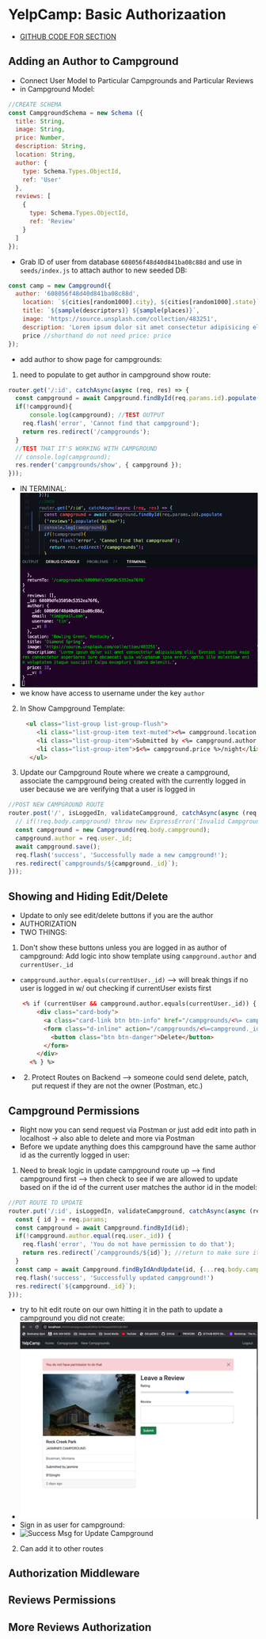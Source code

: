 # YelpCamp: Basic Authorizaation
* [GITHUB CODE FOR SECTION](https://github.com/Colt/YelpCamp/tree/40d8f37a93d140b53a59ee847e3bed3aeb94ecc4)

## Adding an Author to Campground
- Connect User Model to Particular Campgrounds and Particular Reviews
- in Campground Model:
```js
//CREATE SCHEMA
const CampgroundSchema = new Schema ({
  title: String,
  image: String,
  price: Number,
  description: String,
  location: String,
  author: {
    type: Schema.Types.ObjectId,
    ref: 'User'
  },
  reviews: [
    {
      type: Schema.Types.ObjectId,
      ref: 'Review'
    }
  ]
});
```
- Grab ID of user from database `608056f48d40d841ba08c88d` and use in `seeds/index.js` to attach author to new seeded DB:
```js
const camp = new Campground({
  author: '608056f48d40d841ba08c88d',
    location: `${cities[random1000].city}, ${cities[random1000].state}`,
    title: `${sample(descriptors)} ${sample(places)}`, 
    image: 'https://source.unsplash.com/collection/483251',
    description: 'Lorem ipsum dolor sit amet consectetur adipisicing elit. Eveniet incidunt maiores consectetur asperiores iure obcaecati quia voluptatum ipsa error, optio illo molestiae enim voluptatem itaque suscipit? Culpa excepturi libero deleniti.',
    price //shorthand do not need price: price 
});
```
- add author to show page for campgrounds:
1. need to populate to get author in campground show route:
```js
router.get('/:id', catchAsync(async (req, res) => {
  const campground = await Campground.findById(req.params.id).populate('reviews').populate('author');
  if(!campground){
      console.log(campground); //TEST OUTPUT
    req.flash('error', 'Cannot find that campground');
    return res.redirect('/campgrounds');
  }
  //TEST THAT IT'S WORKING WITH CAMPGROUND
  // console.log(campground);
  res.render('campgrounds/show', { campground });
}));
```
- IN TERMINAL:
- ![CAMPGROUND PRINT OUT](assets/user1.png)
- we know have access to username under the key `author`
2. In Show Campground Template:
```html
     <ul class="list-group list-group-flush">
        <li class="list-group-item text-muted"><%= campground.location %></li>
        <li class="list-group-item">Submitted by <%= campground.author.username %></li>
        <li class="list-group-item">$<%= campground.price %>/night</li>
      </ul>
```
3. Update our Campground Route where we create a campground, associate the campground being created with the currently logged in user because we are verifying that a user is logged in
```js
//POST NEW CAMPGROUND ROUTE
router.post('/', isLoggedIn, validateCampground, catchAsync(async (req, res, next) => {
  // if(!req.body.campground) throw new ExpressError('Invalid Campground Data', 400);
  const campground = new Campground(req.body.campground);
  campground.author = req.user._id;
  await campground.save();
  req.flash('success', 'Successfully made a new campground!');
  res.redirect(`campgrounds/${campground._id}`);
}));
```

## Showing and Hiding Edit/Delete
- Update to only see edit/delete buttons if you are the author
- AUTHORIZATION
- TWO THINGS: 
1. Don't show these buttons unless you are logged in as author of campground: Add logic into show template using `campground.author` and `currentUser._id`
- `campground.author.equals(currentUser._id)` --> will break things if no user is logged in w/ out checking if currentUser exists first
```html
    <% if (currentUser && campground.author.equals(currentUser._id)) { %>
        <div class="card-body">
          <a class="card-link btn btn-info" href="/campgrounds/<%= campground._id %>/edit ">Edit Campground</a>
          <form class="d-inline" action="/campgrounds/<%=campground._id%>?_method=DELETE" method="POST">
            <button class="btn btn-danger">Delete</button>
          </form>
        </div>
      <% } %>
```
- 2. Protect Routes on Backend --> someone could send delete, patch, put request if they are not the owner (Postman, etc.)  

## Campground Permissions
- Right now you can send request via Postman or just add edit into path in localhost -> also able to delete and more via Postman
- Before we update anything does this campground have the same author id as the currently logged in user:
1. Need to break logic in update campground route up --> find campground first --> then check to see if we are allowed to update based on if the id of the current user matches the author id in the model:
```js
//PUT ROUTE TO UPDATE
router.put('/:id', isLoggedIn, validateCampground, catchAsync(async (req, res) => {
  const { id } = req.params;
  const campground = await Campground.findById(id);
  if(!campground.author.equal(req.user._id)) {
    req.flash('error', 'You do not have permission to do that');
    return res.redirect(`/campgrounds/${id}`); //return to make sure it works and none of the other code runs
  }
  const camp = await Campground.findByIdAndUpdate(id, {...req.body.campground}); //this is janky but check to make sure it works
  req.flash('success', 'Successfully updated campground!')
  res.redirect(`${campground._id}`);
}));
```
- try to hit edit route on our own hitting it in the path to update a campground you did not create:
- ![Cannot Update Campground](assets/user2.png)
- Sign in as user for campground:
- ![Success Msg for Update Campground](assets/user3.png)
2. Can add it to other routes

## Authorization Middleware

## Reviews Permissions

## More Reviews Authorization
